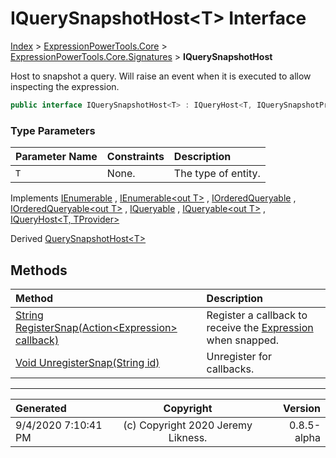 ﻿# IQuerySnapshotHost&lt;T> Interface

[Index](../index.md) > [ExpressionPowerTools.Core](ExpressionPowerTools.Core.a.md) > [ExpressionPowerTools.Core.Signatures](ExpressionPowerTools.Core.Signatures.n.md) > **IQuerySnapshotHost<T>**

Host to snapshot a query. Will raise an event when it is executed
            to allow inspecting the expression.

```csharp
public interface IQuerySnapshotHost<T> : IQueryHost<T, IQuerySnapshotProvider<T>>
```

### Type Parameters

| Parameter Name | Constraints | Description |
| :-- | :-- | :-- |
| `T` | None. | The type of entity. |

Implements  [IEnumerable](https://docs.microsoft.com/dotnet/api/system.collections.ienumerable) ,  [IEnumerable&lt;out T>](https://docs.microsoft.com/dotnet/api/system.collections.generic.ienumerable-1) ,  [IOrderedQueryable](https://docs.microsoft.com/dotnet/api/system.linq.iorderedqueryable) ,  [IOrderedQueryable&lt;out T>](https://docs.microsoft.com/dotnet/api/system.linq.iorderedqueryable-1) ,  [IQueryable](https://docs.microsoft.com/dotnet/api/system.linq.iqueryable) ,  [IQueryable&lt;out T>](https://docs.microsoft.com/dotnet/api/system.linq.iqueryable-1) ,  [IQueryHost&lt;T, TProvider>](ExpressionPowerTools.Core.Signatures.IQueryHost`2.i.md) 

Derived  [QuerySnapshotHost&lt;T>](ExpressionPowerTools.Core.Hosts.QuerySnapshotHost`1.cs.md) 

## Methods

| Method | Description |
| :-- | :-- |
| [String RegisterSnap(Action&lt;Expression> callback)](ExpressionPowerTools.Core.Signatures.IQuerySnapshotHost`1.RegisterSnap.m.md) | Register a callback to receive the [Expression](https://docs.microsoft.com/dotnet/api/system.linq.expressions.expression) when snapped. |
| [Void UnregisterSnap(String id)](ExpressionPowerTools.Core.Signatures.IQuerySnapshotHost`1.UnregisterSnap.m.md) | Unregister for callbacks. |

---

| Generated | Copyright | Version |
| :-- | :-: | --: |
| 9/4/2020 7:10:41 PM | (c) Copyright 2020 Jeremy Likness. | 0.8.5-alpha |
